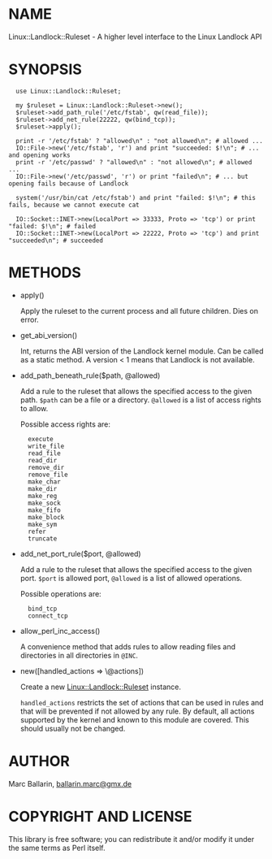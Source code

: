 # NAME

Linux::Landlock::Ruleset - A higher level interface to the Linux Landlock API

# SYNOPSIS

      use Linux::Landlock::Ruleset;

      my $ruleset = Linux::Landlock::Ruleset->new();
      $ruleset->add_path_rule('/etc/fstab', qw(read_file));
      $ruleset->add_net_rule(22222, qw(bind_tcp));
      $ruleset->apply();

      print -r '/etc/fstab' ? "allowed\n" : "not allowed\n"; # allowed ...
      IO::File->new('/etc/fstab', 'r') and print "succeeded: $!\n"; # ... and opening works
      print -r '/etc/passwd' ? "allowed\n" : "not allowed\n"; # allowed ...
      IO::File->new('/etc/passwd', 'r') or print "failed\n"; # ... but opening fails because of Landlock

      system('/usr/bin/cat /etc/fstab') and print "failed: $!\n"; # this fails, because we cannot execute cat

      IO::Socket::INET->new(LocalPort => 33333, Proto => 'tcp') or print "failed: $!\n"; # failed
      IO::Socket::INET->new(LocalPort => 22222, Proto => 'tcp') and print "succeeded\n"; # succeeded

# METHODS

- apply()

    Apply the ruleset to the current process and all future children. Dies on error.

- get\_abi\_version()

    Int, returns the ABI version of the Landlock kernel module. Can be called as a static method.
    A version < 1 means that Landlock is not available.

- add\_path\_beneath\_rule($path, @allowed)

    Add a rule to the ruleset that allows the specified access to the given path.
    `$path` can be a file or a directory. `@allowed` is a list of access rights to allow.

    Possible access rights are:

        execute
        write_file
        read_file
        read_dir
        remove_dir
        remove_file
        make_char
        make_dir
        make_reg
        make_sock
        make_fifo
        make_block
        make_sym
        refer
        truncate

- add\_net\_port\_rule($port, @allowed)

    Add a rule to the ruleset that allows the specified access to the given port.
    `$port` is allowed port, `@allowed` is a list of allowed operations.

    Possible operations are:

        bind_tcp
        connect_tcp

- allow\_perl\_inc\_access()

    A convenience method that adds rules to allow reading files and directories in
    all directories in `@INC`.

- new(\[handled\_actions => \\@actions\])

    Create a new [Linux::Landlock::Ruleset](https://metacpan.org/pod/Linux%3A%3ALandlock%3A%3ARuleset) instance.

    `handled_actions` restricts the set of actions that can be used in rules and that
    will be prevented if not allowed by any rule.
    By default, all actions supported by the kernel and known to this module are covered.
    This should usually not be changed.

# AUTHOR

Marc Ballarin, <ballarin.marc@gmx.de>

# COPYRIGHT AND LICENSE

This library is free software; you can redistribute it and/or modify
it under the same terms as Perl itself.
